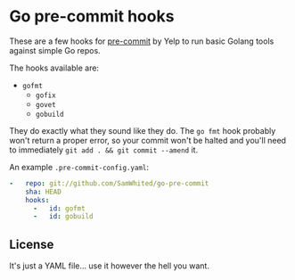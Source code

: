 # Go pre-commit hooks

These are a few hooks for [pre-commit][pre-commit] by Yelp to run basic Golang
tools against simple Go repos.

The hooks available are:

  - `gofmt`
	- `gofix`
	- `govet`
	- `gobuild`

They do exactly what they sound like they do. The `go fmt` hook probably won't
return a proper error, so your commit won't be halted and you'll need to
immediately `git add . && git commit --amend` it.

An example `.pre-commit-config.yaml`:

```yaml
-   repo: git://github.com/SamWhited/go-pre-commit
    sha: HEAD
    hooks:
      -   id: gofmt
      -   id: gobuild
```

[pre-commit]: http://pre-commit.com/

## License

It's just a YAML file… use it however the hell you want.
